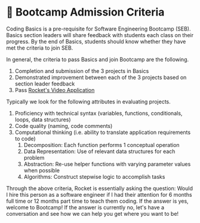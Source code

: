 # 🚂 Bootcamp Admission Criteria

Coding Basics is a pre-requisite for Software Engineering Bootcamp (SEB). Basics section leaders will share feedback with students each class on their progress. By the end of Basics, students should know whether they have met the criteria to join SEB.

In general, the criteria to pass Basics and join Bootcamp are the following.

1. Completion and submission of the 3 projects in Basics
2. Demonstrated improvement between each of the 3 projects based on section leader feedback
3. Pass [Rocket's Video Application](bootcamp-video-application.md)

Typically we look for the following attributes in evaluating projects.

1. Proficiency with technical syntax (variables, functions, conditionals, loops, data structures)
2. Code quality (naming, code comments)
3. Computational thinking (i.e. ability to translate application requirements to code)
   1. Decomposition: Each function performs 1 conceptual operation
   2. Data Representation: Use of relevant data structures for each problem
   3. Abstraction: Re-use helper functions with varying parameter values when possible
   4. Algorithms: Construct stepwise logic to accomplish tasks

Through the above criteria, Rocket is essentially asking the question: Would I hire this person as a software engineer if I had their attention for 6 months full time or 12 months part time to teach them coding. If the answer is yes, welcome to Bootcamp! If the answer is currently no, let's have a conversation and see how we can help you get where you want to be!

